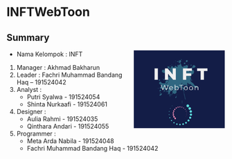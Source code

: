# INFTWebToon
## Summary

<img align="right" height="180" src="https://github.com/INFT/INFTWebToon/blob/master/LogoINFTWebToon.PNG?raw=true" />

- Nama Kelompok 	  	: INFT
1. Manager		      : Akhmad Bakharun
2. Leader			   : Fachri Muhammad Bandang Haq – 191524042
3. Analyst		      : 
   - Putri Syalwa - 191524054
   - Shinta Nurkaafi - 191524061
4. Designer 		   : 
   - Aulia Rahmi - 191524035
   - Qinthara Andari - 191524055	
5. Programmer  		  : 
   - Meta Arda Nabila - 191524048
   - Fachri Muhammad Bandang Haq - 191524042
